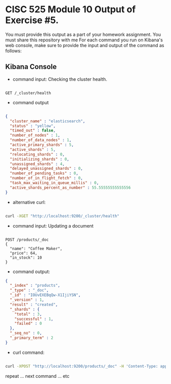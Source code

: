 # CISC 525 Module 10 Output of Exercise #5.

You must provide this output as a part of your homework assignment.
You must share this repository with me
For each command you run on Kibana's web console, make sure to provide the input and output of the
command as follows:

## Kibana Console

- command input: Checking the cluster health.

```http

GET /_cluster/health
```

- command output

```json

{
  "cluster_name" : "elasticsearch",
  "status" : "yellow",
  "timed_out" : false,
  "number_of_nodes" : 1,
  "number_of_data_nodes" : 1,
  "active_primary_shards" : 5,
  "active_shards" : 5,
  "relocating_shards" : 0,
  "initializing_shards" : 0,
  "unassigned_shards" : 4,
  "delayed_unassigned_shards" : 0,
  "number_of_pending_tasks" : 0,
  "number_of_in_flight_fetch" : 0,
  "task_max_waiting_in_queue_millis" : 0,
  "active_shards_percent_as_number" : 55.55555555555556
}
```

- alternative curl:
  
```bash

curl -XGET "http://localhost:9200/_cluster/health"
```

- command input: Updating a document

```http

POST /products/_doc
{
  "name": "Coffee Maker",
  "price": 64,
  "in_stock": 10
}
```

- command output:

```json
{
  "_index" : "products",
  "_type" : "_doc",
  "_id" : "IOUvEXEBqQw-X1IjiYSN",
  "_version" : 1,
  "result" : "created",
  "_shards" : {
    "total" : 3,
    "successful" : 1,
    "failed" : 0
  },
  "_seq_no" : 0,
  "_primary_term" : 2
}
```

- curl command:

```bash

curl -XPOST "http://localhost:9200/products/_doc" -H 'Content-Type: application/json' -d'{  "name": "Coffee Maker",  "price": 64,  "in_stock": 10}'
```

repeat ... next command ... etc
